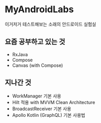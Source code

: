 # MyAndroidLabs
이거저거 테스트해보는 소래의 안드로이드 실험실

## 요즘 공부하고 있는 것
- RxJava
- Compose
- Canvas (with Compose)

## 지나간 것
- WorkManager 기본 사용
- Hilt 적용 with MVVM Clean Architecture
- BroadcastReceiver 기본 사용
- Apollo Kotlin (GraphQL) 기본 사용법

